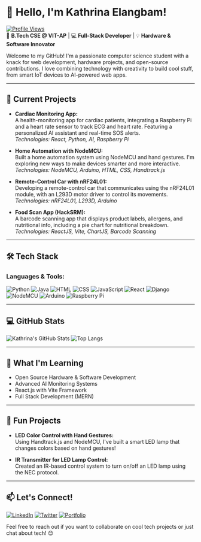 # 👋 Hello, I'm Kathrina Elangbam!

[![Profile Views](https://komarev.com/ghpvc/?username=KathrinaElangbam&color=blue)](https://github.com/KathrinaElangbam)  
🚀 **B.Tech CSE @ VIT-AP** | 💻 **Full-Stack Developer** | 💡 **Hardware & Software Innovator**

Welcome to my GitHub! I'm a passionate computer science student with a knack for web development, hardware projects, and open-source contributions. I love combining technology with creativity to build cool stuff, from smart IoT devices to AI-powered web apps. 

---

## 🔭 Current Projects

- **Cardiac Monitoring App:**  
  A health-monitoring app for cardiac patients, integrating a Raspberry Pi and a heart rate sensor to track ECG and heart rate. Featuring a personalized AI assistant and real-time SOS alerts.  
  _Technologies: React, Python, AI, Raspberry Pi_

- **Home Automation with NodeMCU:**  
  Built a home automation system using NodeMCU and hand gestures. I'm exploring new ways to make devices smarter and more interactive.  
  _Technologies: NodeMCU, Arduino, HTML, CSS, Handtrack.js_

- **Remote-Control Car with nRF24L01:**  
  Developing a remote-control car that communicates using the nRF24L01 module, with an L293D motor driver to control its movements.  
  _Technologies: nRF24L01, L293D, Arduino_

- **Food Scan App (HackSRM):**  
  A barcode scanning app that displays product labels, allergens, and nutritional info, including a pie chart for nutritional breakdown.  
  _Technologies: ReactJS, Vite, ChartJS, Barcode Scanning_

---

## 🛠️ Tech Stack

### Languages & Tools:
![Python](https://img.shields.io/badge/Python-3670A0?style=for-the-badge&logo=python&logoColor=white)
![Java](https://img.shields.io/badge/Java-%23ED8B00.svg?style=for-the-badge&logo=java&logoColor=white)
![HTML](https://img.shields.io/badge/HTML5-E34F26?style=for-the-badge&logo=html5&logoColor=white)
![CSS](https://img.shields.io/badge/CSS3-%231572B6.svg?style=for-the-badge&logo=css3&logoColor=white)
![JavaScript](https://img.shields.io/badge/JavaScript-323330?style=for-the-badge&logo=javascript&logoColor=F7DF1E)
![React](https://img.shields.io/badge/React-20232A?style=for-the-badge&logo=react&logoColor=61DAFB)
![Django](https://img.shields.io/badge/Django-092E20?style=for-the-badge&logo=django&logoColor=white)
![NodeMCU](https://img.shields.io/badge/NodeMCU-1E90FF?style=for-the-badge&logo=nodemcu&logoColor=white)
![Arduino](https://img.shields.io/badge/Arduino-%2300979D.svg?style=for-the-badge&logo=arduino&logoColor=white)
![Raspberry Pi](https://img.shields.io/badge/Raspberry%20Pi-A22846?style=for-the-badge&logo=raspberry-pi&logoColor=white)

---

## 💻 GitHub Stats

![Kathrina's GitHub Stats](https://github-readme-stats.vercel.app/api?username=KathrinaElangbam&show_icons=true&theme=radical)
![Top Langs](https://github-readme-stats.vercel.app/api/top-langs/?username=KathrinaElangbam&layout=compact&theme=radical)

---

## 🌱 What I'm Learning

- Open Source Hardware & Software Development
- Advanced AI Monitoring Systems
- React.js with Vite Framework
- Full Stack Development (MERN)

---

## 🎉 Fun Projects

- **LED Color Control with Hand Gestures:**  
  Using Handtrack.js and NodeMCU, I've built a smart LED lamp that changes colors based on hand gestures!

- **IR Transmitter for LED Lamp Control:**  
  Created an IR-based control system to turn on/off an LED lamp using the NEC protocol.

---

## 📫 Let's Connect!

[![LinkedIn](https://img.shields.io/badge/LinkedIn-blue?style=for-the-badge&logo=linkedin)](https://linkedin.com/in/kathrina-elangbam)
[![Twitter](https://img.shields.io/badge/Twitter-1DA1F2?style=for-the-badge&logo=twitter&logoColor=white)](https://twitter.com/kathrina)
[![Portfolio](https://img.shields.io/badge/Portfolio-222222?style=for-the-badge&logo=web)](https://your-portfolio-link.com)

Feel free to reach out if you want to collaborate on cool tech projects or just chat about tech! 😊
